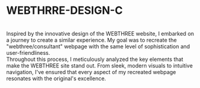 # WEBTHRRE-DESIGN-C
</br>
Inspired by the innovative design of the WEBTHREE website, I embarked on a journey to create a similar experience. My goal was to recreate the "webthree/consultant" webpage with the same level of sophistication and user-friendliness.
</br>
Throughout this process, I meticulously analyzed the key elements that make the WEBTHREE site stand out. From sleek, modern visuals to intuitive navigation, I've ensured that every aspect of my recreated webpage resonates with the original's excellence.
